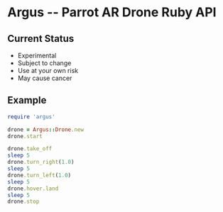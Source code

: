 # Argus -- Parrot AR Drone Ruby API

## Current Status

* Experimental
* Subject to change
* Use at your own risk
* May cause cancer

## Example

``` ruby
require 'argus'

drone = Argus::Drone.new
drone.start

drone.take_off
sleep 5
drone.turn_right(1.0)
sleep 5
drone.turn_left(1.0)
sleep 5
drone.hover.land
sleep 5
drone.stop
```
